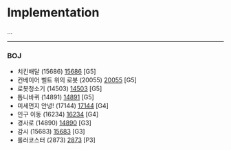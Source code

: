 # Implementation

...

------------

### BOJ
- 치킨배달 (15686) [15686](https://github.com/KyumKyum/Algorithm_Study/blob/main/Implementation/15686.cpp) [G5]
- 컨베이어 벨트 위의 로봇 (20055) [20055](https://github.com/KyumKyum/Algorithm_Study/blob/main/Implementation/20055.cpp) [G5]
- 로봇청소기 (14503) [14503](https://github.com/KyumKyum/Algorithm_Study/blob/main/Implementation/14503.cpp) [G5]
- 톱니바퀴 (14891) [14891](https://github.com/KyumKyum/Algorithm_Study/blob/main/Implementation/14891.cpp) [G5]
- 미세먼지 안녕! (17144) [17144](https://github.com/KyumKyum/Algorithm_Study/blob/main/Implementation/17144.cpp) [G4]
- 인구 이동 (16234) [16234](https://github.com/KyumKyum/Algorithm_Study/blob/main/Implementation/16234.cpp) [G4]
- 경사로 (14890) [14890](https://github.com/KyumKyum/Algorithm_Study/blob/main/Implementation/14890.cc) [G3]
- 감시 (15683) [15683](https://github.com/KyumKyum/Algorithm_Study/blob/main/Implementation/15683.cpp) [G3]
- 롤러코스터 (2873) [2873](https://github.com/KyumKyum/Algorithm_Study/blob/main/Implementation/2873.cpp) [P3]
